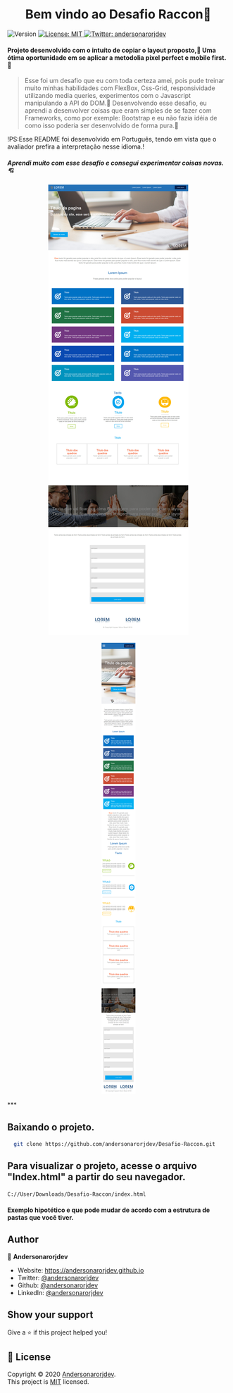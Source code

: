 <h1 align="center">Bem vindo ao Desafio Raccon👋</h1>
<p>
  <img alt="Version" src="https://img.shields.io/badge/version-0.1.0-blue.svg?cacheSeconds=2592000" />
  <a href="LICENSE" target="_blank">
    <img alt="License: MIT" src="https://img.shields.io/badge/License-MIT-yellow.svg" />
  </a>
  <a href="https://twitter.com/andersonarorjdev" target="_blank">
    <img alt="Twitter: andersonarorjdev" src="https://img.shields.io/twitter/follow/andersonarrjdev.svg?style=social" />
  </a>
</p>


<h4>Projeto desenvolvido com o intuíto de copiar o layout proposto,🌝 Uma ótima oportunidade em se aplicar a metodolia pixel perfect e mobile first.🤔</h4>

 
> Esse foi um desafio que eu com toda certeza amei, pois pude treinar muito minhas habilidades com FlexBox, Css-Grid, responsividade utilizando media queries, experimentos com o Javascript manipulando a API do DOM.🚀
> Desenvolvendo esse desafio, eu aprendi a desenvolver coisas que eram simples de se fazer com Frameworks, como por exemple: Bootstrap e eu não fazia idéia de como isso poderia ser desenvolvido de forma pura.🙋

!PS:Esse README foi desenvolvido em Portuguẽs, tendo em vista que o avaliador prefira a interpretação nesse idioma.!
#####  Aprendi muito com esse desafio e consegui experimentar coisas novas.💘

<p  align="center">
    <img src="./Screen/Desktop.jpg">
</p>

<p  align="center">
    <img src="./Screen/Mobile.png">
</p>
***

## Baixando o projeto.
```sh
  git clone https://github.com/andersonarorjdev/Desafio-Raccon.git
```

## Para visualizar o projeto, acesse o arquivo "Index.html" a partir do seu navegador.

```sh
C://User/Downloads/Desafio-Raccon/index.html
``` 
#### Exemplo hipotético e que pode mudar de acordo com a estrutura de pastas que você tiver.

## Author

👤 **Andersonarorjdev**

* Website: https://andersonarorjdev.github.io
* Twitter: [@andersonarorjdev](https://twitter.com/andersonarorjdev)
* Github: [@andersonarorjdev](https://github.com/andersonarorjdev)
* LinkedIn: [@andersonarorjdev](https://linkedin.com/in/andersonarorjdev)

## Show your support

Give a ⭐️ if this project helped you!

## 📝 License

Copyright © 2020 [Andersonarorjdev](https://github.com/andersonarorjdev).<br />
This project is [MIT](LICENSE) licensed.

